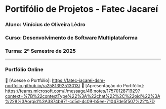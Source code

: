# Portifólio de Projetos - Fatec Jacareí
### Aluno: Vinícius de Oliveira Lêdro
### Curso: Desenvolvimento de Software Multiplataforma 
### Turma: 2º Semestre de 2025
 
---

### Portfólio Online  
🔗 [Acesse o Portfólio]: https://fatec-jacarei-dsm-portfolio.github.io/ra2581392513013/
🎤 [Apresentação do Portifólio]: https://teams.microsoft.com/l/message/48:notes/1757012871929?context=%7B%22contextType%22%3A%22chat%22%2C%22oid%22%3A%228%3Aorgid%3A3874b971-cc5d-4c09-b5ee-71047de5f507%22%7D
